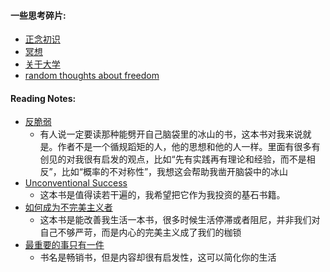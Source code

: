 #### 一些思考碎片:
* [正念初识](mindful_into.md)
* [冥想](lean_and_meditation.md)
* [关于大学](my_college.md)
* [random thoughts about freedom](about_freedom.md)


#### Reading Notes:
* [反脆弱](anti_fragile.md)
    * 有人说一定要读那种能劈开自己脑袋里的冰山的书，这本书对我来说就是。作者不是一个循规蹈矩的人，他的思想和他的人一样。里面有很多有创见的对我很有启发的观点，比如“先有实践再有理论和经验，而不是相反”，比如“概率的不对称性”，我想这会帮助我凿开脑袋中的冰山 
* [Unconventional Success](unconventional_success.md)
    * 这本书是值得读若干遍的，我希望把它作为我投资的基石书籍。 
* [如何成为不完美主义者](imperfectism.md)
    * 这本书是能改善我生活一本书，很多时候生活停滞或者阻尼，并非我们对自己不够严苛，而是内心的完美主义成了我们的枷锁 
* [最重要的事只有一件](the_one_thing.md)
    * 书名是畅销书，但是内容却很有启发性，这可以简化你的生活  